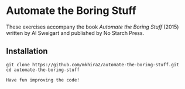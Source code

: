 # Automate the Boring Stuff

These exercises accompany the book _Automate the Boring Stuff_ (2015) written by Al Sweigart and published by No Starch Press.

## Installation

```
git clone https://github.com/mkhira2/automate-the-boring-stuff.git
cd automate-the-boring-stuff

Have fun improving the code!
```
